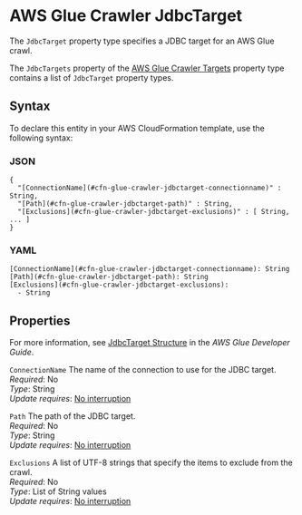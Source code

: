 # AWS Glue Crawler JdbcTarget<a name="aws-properties-glue-crawler-jdbctarget"></a>

<a name="aws-properties-glue-crawler-jdbctarget-description"></a>The `JdbcTarget` property type specifies a JDBC target for an AWS Glue crawl\.

<a name="aws-properties-glue-crawler-jdbctarget-inheritance"></a> The `JdbcTargets` property of the [AWS Glue Crawler Targets](aws-properties-glue-crawler-targets.md) property type contains a list of `JdbcTarget` property types\.

## Syntax<a name="aws-properties-glue-crawler-jdbctarget-syntax"></a>

To declare this entity in your AWS CloudFormation template, use the following syntax:

### JSON<a name="aws-properties-glue-crawler-jdbctarget-syntax.json"></a>

```
{
  "[ConnectionName](#cfn-glue-crawler-jdbctarget-connectionname)" : String,
  "[Path](#cfn-glue-crawler-jdbctarget-path)" : String,
  "[Exclusions](#cfn-glue-crawler-jdbctarget-exclusions)" : [ String, ... ]
}
```

### YAML<a name="aws-properties-glue-crawler-jdbctarget-syntax.yaml"></a>

```
[ConnectionName](#cfn-glue-crawler-jdbctarget-connectionname): String
[Path](#cfn-glue-crawler-jdbctarget-path): String
[Exclusions](#cfn-glue-crawler-jdbctarget-exclusions): 
  - String
```

## Properties<a name="aws-properties-glue-crawler-jdbctarget-properties"></a>

For more information, see [JdbcTarget Structure](http://docs.aws.amazon.com/glue/latest/dg/aws-glue-api-crawler-crawling.html#aws-glue-api-crawler-crawling-JdbcTarget) in the *AWS Glue Developer Guide*\.

`ConnectionName`  <a name="cfn-glue-crawler-jdbctarget-connectionname"></a>
The name of the connection to use for the JDBC target\.  
 *Required*: No  
 *Type*: String  
 *Update requires*: [No interruption](using-cfn-updating-stacks-update-behaviors.md#update-no-interrupt) 

`Path`  <a name="cfn-glue-crawler-jdbctarget-path"></a>
The path of the JDBC target\.  
 *Required*: No  
 *Type*: String  
 *Update requires*: [No interruption](using-cfn-updating-stacks-update-behaviors.md#update-no-interrupt) 

`Exclusions`  <a name="cfn-glue-crawler-jdbctarget-exclusions"></a>
A list of UTF\-8 strings that specify the items to exclude from the crawl\.  
 *Required*: No  
 *Type*: List of String values  
 *Update requires*: [No interruption](using-cfn-updating-stacks-update-behaviors.md#update-no-interrupt) 